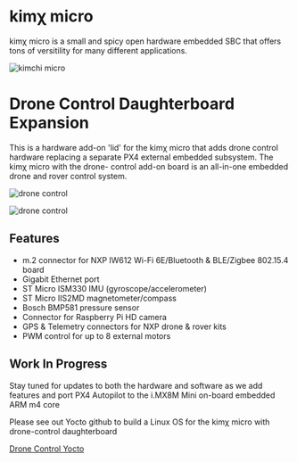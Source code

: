 # kimχ micro

kimχ micro is a small and spicy open hardware embedded SBC that offers tons of
versitility for many different applications.

![kimchi micro](https://labs.groupgets.com/kimchi-micro/images/kimchi-front.jpg)

# Drone Control Daughterboard Expansion

This is a hardware add-on 'lid' for the kimχ micro that adds drone control hardware
replacing a separate PX4 external embedded subsystem. The kimχ micro with the drone-
control add-on board is an all-in-one embedded drone and rover control system.

![drone control](https://teledatics.com/drone-control/images/drone-control-front.jpg)

![drone control](https://teledatics.com/drone-control/images/drone-control-back.jpg)

## Features

* m.2 connector for NXP IW612 Wi-Fi 6E/Bluetooth & BLE/Zigbee 802.15.4 board
* Gigabit Ethernet port
* ST Micro ISM330 IMU (gyroscope/accelerometer)
* ST Micro IIS2MD magnetometer/compass
* Bosch BMP581 pressure sensor
* Connector for Raspberry Pi HD camera
* GPS & Telemetry connectors for NXP drone & rover kits
* PWM control for up to 8 external motors


## Work In Progress

Stay tuned for updates to both the hardware and software as we add features and port
PX4 Autopilot to the i.MX8M Mini on-board embedded ARM m4 core

Please see out Yocto github to build a Linux OS for the kimχ micro with drone-control 
daughterboard

[Drone Control Yocto](https://github.com/teledatics/drone-control-yocto)

